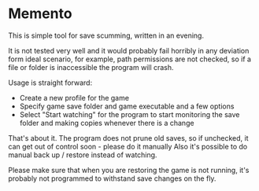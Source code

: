 # Memento
This is simple tool for save scumming, written in an evening.

It is not tested very well and it would probably fail horribly in any deviation form ideal scenario, for example, path permissions are not checked, so if a file or folder is inaccessible the program will crash.

Usage is straight forward:
- Create a new profile for the game
- Specify game save folder and game executable and a few options
- Select "Start watching" for the program to start monitoring the save folder and making copies whenever there is a change

That's about it. The program does not prune old saves, so if unchecked, it can get out of control soon - please do it manually
Also it's possible to do manual back up / restore instead of watching.

Please make sure that when you are restoring the game is not running, it's probably not programmed to withstand save changes on the fly.
